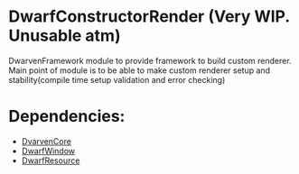 # DwarfConstructorRender (Very WIP. Unusable atm)
DwarvenFramework module to provide framework to build custom renderer. Main point of module is to be able to make custom renderer setup and stability(compile time setup validation and error checking)

Dependencies:
=============
- [DvarvenCore](https://github.com/Caostick/DwarvenFramework/tree/main/DwarvenCore)
- [DwarfWindow](https://github.com/Caostick/DwarvenFramework/tree/main/DwarfWindow)
- [DwarfResource](https://github.com/Caostick/DwarvenFramework/tree/main/DwarfResource)
